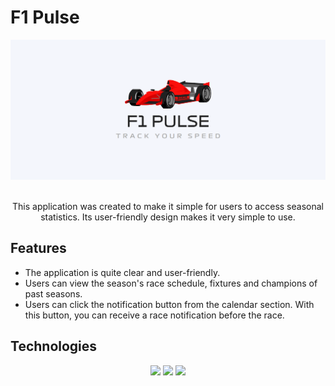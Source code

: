 <p align="center">
  <h1> F1 Pulse </h1>
</p>

<p align="center">
  <img src="assets/banner.png" >
</p>

<p align="center">
  <br>
  This application was created to make it simple for users to access seasonal statistics. Its user-friendly design makes it very simple to use.
</p>

## Features
- The application is quite clear and user-friendly.
- Users can view the season's race schedule, fixtures and champions of past seasons.
- Users can click the notification button from the calendar section. With this button, you can receive a race notification before the race.

<!-- ## ScreenShots

<p align="center">
  <img src="assets/preview/homepage.jpeg" width="200" >
  <img src="assets/preview/edit_profile.jpeg" width="200" >
  <img src="assets/preview/profile.jpeg" width="200" >
</p>
 -->

## Technologies
<p align="center">
  <img src="https://img.shields.io/badge/Flutter-02569B?style=for-the-badge&logo=flutter&logoColor=white" /> 
  <img src="https://img.shields.io/badge/firebase-ffca28?style=for-the-badge&logo=firebase&logoColor=black"/>   
  <img src="https://img.shields.io/badge/Dart-0175C2?style=for-the-badge&logo=dart&logoColor=white" />
</p>
